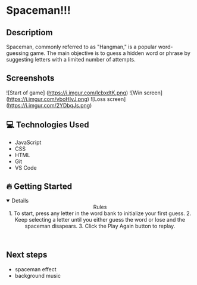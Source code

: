 # Spaceman!!!

## Descriptiom 

Spaceman, commonly referred to as "Hangman," is a popular word-guessing game. The main objective is to guess a hidden word or phrase by suggesting letters with a limited number of attempts.

## Screenshots 
![Start of game] (https://i.imgur.com/IcbxdtK.png)
![Win screen] (https://i.imgur.com/vboHIyJ.png)
![Loss screen] (https://i.imgur.com/2YDbqJs.png)

##  💻 Technologies Used 
- JavaScript  
- CSS
- HTML
- Git
- VS Code

## 🔥 Getting Started 
<details open>
<header> Rules <header>
1. To start, press any letter in the word bank to initialize your first guess.
2. Keep selecting a letter until you either guess the word or lose and the spaceman disapears. 
3. Click the Play Again button to replay.
</details>

## Next steps 
- spaceman effect 
- background music 

